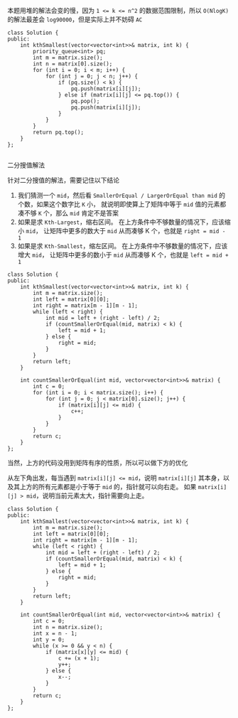 本题用堆的解法会变的慢，因为 `1 <= k <= n^2` 的数据范围限制，所以 `O(NlogK)` 的解法最差会 `log90000`，但是实际上并不妨碍 `AC`
```
class Solution {
public:
    int kthSmallest(vector<vector<int>>& matrix, int k) {
        priority_queue<int> pq;
        int m = matrix.size();
        int n = matrix[0].size();
        for (int i = 0; i < m; i++) {
            for (int j = 0; j < n; j++) {
                if (pq.size() < k) {
                    pq.push(matrix[i][j]);
                } else if (matrix[i][j] <= pq.top()) {
                    pq.pop();
                    pq.push(matrix[i][j]);
                }
            }
        }
        return pq.top();
    }
};


```

二分搜值解法

针对二分搜值的解法，需要记住以下结论
1. 我们猜测一个 `mid`，然后看 `SmallerOrEqual / LargerOrEqual than mid` 的个数，如果这个数字比 `K` 小，
   就说明即使算上了矩阵中等于 `mid` 值的元素都凑不够 `K` 个，那么 `mid` 肯定不是答案
2. 如果是求 `Kth-Largest`，缩右区间。
   在上方条件中不够数量的情况下，应该缩小 `mid`， 让矩阵中更多的数大于 `mid` 从而凑够 K 个，也就是 `right = mid - 1`
3. 如果是求 `Kth-Smallest`，缩左区间。
   在上方条件中不够数量的情况下，应该增大 `mid`， 让矩阵中更多的数小于 `mid` 从而凑够 K 个，也就是 `left = mid + 1`
   

```
class Solution {
public:
    int kthSmallest(vector<vector<int>>& matrix, int k) {
        int m = matrix.size();
        int left = matrix[0][0];
        int right = matrix[m - 1][m - 1];
        while (left < right) {
            int mid = left + (right - left) / 2;
            if (countSmallerOrEqual(mid, matrix) < k) {    
                left = mid + 1;
            } else {
                right = mid;
            }
        }
        return left;
    }
    
    int countSmallerOrEqual(int mid, vector<vector<int>>& matrix) {
        int c = 0;
        for (int i = 0; i < matrix.size(); i++) {
            for (int j = 0; j < matrix[0].size(); j++) {
                if (matrix[i][j] <= mid) {
                    c++;
                }
            }
        }
        return c;
    }
};
```

当然，上方的代码没用到矩阵有序的性质，所以可以做下方的优化

从左下角出发，每当遇到 `matrix[i][j] <= mid`，说明 `matrix[i][j]` 其本身，以及其上方的所有元素都是小于等于 `mid` 的，指针就可以向右走。
如果 `matrix[i][j] > mid`，说明当前元素太大，指针需要向上走。
```
class Solution {
public:
    int kthSmallest(vector<vector<int>>& matrix, int k) {
        int m = matrix.size();
        int left = matrix[0][0];
        int right = matrix[m - 1][m - 1];
        while (left < right) {
            int mid = left + (right - left) / 2;
            if (countSmallerOrEqual(mid, matrix) < k) {    
                left = mid + 1;
            } else {
                right = mid;
            }
        }
        return left;
    }
    
    int countSmallerOrEqual(int mid, vector<vector<int>>& matrix) {
        int c = 0;
        int n = matrix.size();
        int x = n - 1;
        int y = 0;
        while (x >= 0 && y < n) {
            if (matrix[x][y] <= mid) {
                c += (x + 1);
                y++;
            } else {
                x--;
            }
        }
        return c;
    }
};


```

